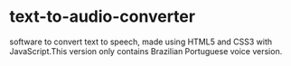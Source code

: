 # text-to-audio-converter
software to convert text to speech, made using HTML5 and CSS3 with JavaScript.This version only contains Brazilian Portuguese voice version.
